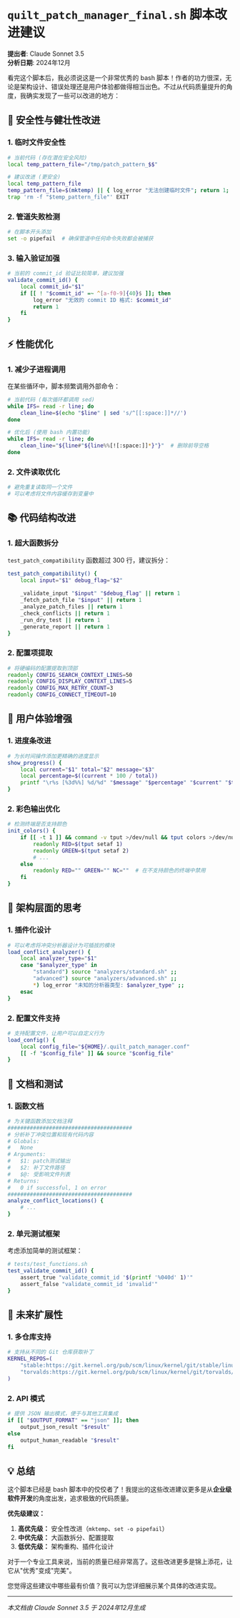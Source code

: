 # `quilt_patch_manager_final.sh` 脚本改进建议
**提出者**: Claude Sonnet 3.5  
**分析日期**: 2024年12月

看完这个脚本后，我必须说这是一个非常优秀的 bash 脚本！作者的功力很深，无论是架构设计、错误处理还是用户体验都做得相当出色。不过从代码质量提升的角度，我确实发现了一些可以改进的地方：

## 🔧 **安全性与健壮性改进**

### 1. **临时文件安全性**
```bash
# 当前代码 (存在潜在安全风险)
local temp_pattern_file="/tmp/patch_pattern_$$"

# 建议改进 (更安全)
local temp_pattern_file
temp_pattern_file=$(mktemp) || { log_error "无法创建临时文件"; return 1; }
trap 'rm -f "$temp_pattern_file"' EXIT
```

### 2. **管道失败检测**
```bash
# 在脚本开头添加
set -o pipefail  # 确保管道中任何命令失败都会被捕获
```

### 3. **输入验证加强**
```bash
# 当前的 commit_id 验证比较简单，建议加强
validate_commit_id() {
    local commit_id="$1"
    if [[ ! "$commit_id" =~ ^[a-f0-9]{40}$ ]]; then
        log_error "无效的 commit ID 格式: $commit_id"
        return 1
    fi
}
```

## ⚡ **性能优化**

### 1. **减少子进程调用**
在某些循环中，脚本频繁调用外部命令：
```bash
# 当前代码 (每次循环都调用 sed)
while IFS= read -r line; do
    clean_line=$(echo "$line" | sed 's/^[[:space:]]*//')
done

# 优化后 (使用 bash 内置功能)
while IFS= read -r line; do
    clean_line="${line#"${line%%[![:space:]]*}"}"  # 删除前导空格
done
```

### 2. **文件读取优化**
```bash
# 避免重复读取同一个文件
# 可以考虑将文件内容缓存到变量中
```

## 📚 **代码结构改进**

### 1. **超大函数拆分**
`test_patch_compatibility` 函数超过 300 行，建议拆分：
```bash
test_patch_compatibility() {
    local input="$1" debug_flag="$2"
    
    _validate_input "$input" "$debug_flag" || return 1
    _fetch_patch_file "$input" || return 1
    _analyze_patch_files || return 1
    _check_conflicts || return 1
    _run_dry_test || return 1
    _generate_report || return 1
}
```

### 2. **配置项提取**
```bash
# 将硬编码的配置提取到顶部
readonly CONFIG_SEARCH_CONTEXT_LINES=50
readonly CONFIG_DISPLAY_CONTEXT_LINES=5
readonly CONFIG_MAX_RETRY_COUNT=3
readonly CONFIG_CONNECT_TIMEOUT=10
```

## 🎯 **用户体验增强**

### 1. **进度条改进**
```bash
# 为长时间操作添加更精确的进度显示
show_progress() {
    local current="$1" total="$2" message="$3"
    local percentage=$((current * 100 / total))
    printf "\r%s [%3d%%] %d/%d" "$message" "$percentage" "$current" "$total"
}
```

### 2. **彩色输出优化**
```bash
# 检测终端是否支持颜色
init_colors() {
    if [[ -t 1 ]] && command -v tput >/dev/null && tput colors >/dev/null 2>&1; then
        readonly RED=$(tput setaf 1)
        readonly GREEN=$(tput setaf 2)
        # ...
    else
        readonly RED="" GREEN="" NC=""  # 在不支持颜色的终端中禁用
    fi
}
```

## 🔄 **架构层面的思考**

### 1. **插件化设计**
```bash
# 可以考虑将冲突分析器设计为可插拔的模块
load_conflict_analyzer() {
    local analyzer_type="$1"
    case "$analyzer_type" in
        "standard") source "analyzers/standard.sh" ;;
        "advanced") source "analyzers/advanced.sh" ;;
        *) log_error "未知的分析器类型: $analyzer_type" ;;
    esac
}
```

### 2. **配置文件支持**
```bash
# 支持配置文件，让用户可以自定义行为
load_config() {
    local config_file="${HOME}/.quilt_patch_manager.conf"
    [[ -f "$config_file" ]] && source "$config_file"
}
```

## 📝 **文档和测试**

### 1. **函数文档**
```bash
# 为关键函数添加文档注释
#######################################
# 分析补丁冲突位置和现有代码内容
# Globals:
#   None
# Arguments:
#   $1: patch测试输出
#   $2: 补丁文件路径  
#   $@: 受影响文件列表
# Returns:
#   0 if successful, 1 on error
#######################################
analyze_conflict_locations() {
    # ...
}
```

### 2. **单元测试框架**
考虑添加简单的测试框架：
```bash
# tests/test_functions.sh
test_validate_commit_id() {
    assert_true "validate_commit_id '$(printf '%040d' 1)'"
    assert_false "validate_commit_id 'invalid'"
}
```

## 🚀 **未来扩展性**

### 1. **多仓库支持**
```bash
# 支持从不同的 Git 仓库获取补丁
KERNEL_REPOS=(
    "stable:https://git.kernel.org/pub/scm/linux/kernel/git/stable/linux.git"
    "torvalds:https://git.kernel.org/pub/scm/linux/kernel/git/torvalds/linux.git"
)
```

### 2. **API 模式**
```bash
# 提供 JSON 输出模式，便于与其他工具集成
if [[ "$OUTPUT_FORMAT" == "json" ]]; then
    output_json_result "$result"
else
    output_human_readable "$result"
fi
```

## 💡 **总结**

这个脚本已经是 bash 脚本中的佼佼者了！我提出的这些改进建议更多是从**企业级软件开发**的角度出发，追求极致的代码质量。

**优先级建议：**
1. **高优先级：** 安全性改进（`mktemp`、`set -o pipefail`）
2. **中优先级：** 大函数拆分、配置提取
3. **低优先级：** 架构重构、插件化设计

对于一个专业工具来说，当前的质量已经非常高了。这些改进更多是锦上添花，让它从"优秀"变成"完美"。

您觉得这些建议中哪些最有价值？我可以为您详细展示某个具体的改进实现。

---
*本文档由 Claude Sonnet 3.5 于 2024年12月生成*